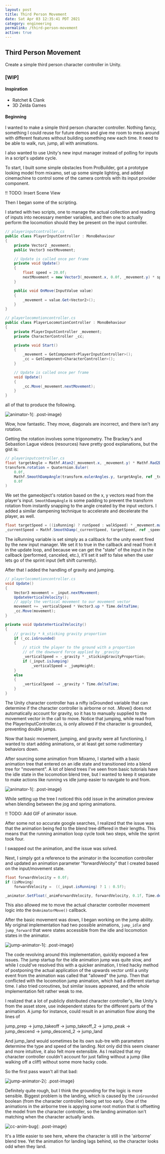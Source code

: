 ```yaml
---
layout: post
title: Third Person Movement
date: Sat Apr 03 12:35:41 PDT 2021
category: engineering
permalink: /third-person-movement
active: true
---
```


## Third Person Movement

Create a simple third person character controller in Unity.

### [WIP]

#### Inspiration

- Ratchet & Clank
- 3D Zelda Games

#### Beginning

I wanted to make a simple third person character controller. Nothing fancy, something I could reuse for future demos and give me room to mess around with
different features without building something new each time. It need to be able to walk, run, jump, all with animations.

I also wanted to use Unity's new input manager instead of polling for inputs in a script's update cycle.


To start, I built some simple obstacles from ProBuilder, got a prototype looking model from mixamo, set up some simple lighting, and added cinemachine to control some of the camera controls with its input provider component. 

!! TODO: Insert Scene View

Then I began some of the scripting.

I started with two scripts, one to manage the actual collection and reading of inputs into necessary member variables, and then one to actually perform the locomotion should they be present on the input controller.

```c#
// playerinputcontroller.cs
public class PlayerInputController : MonoBehaviour
{
    private Vector2 _movement;
    public Vector3 nextMovement;

    // Update is called once per frame
    private void Update()
    {
        float speed = 20.0f;
        nextMovement = new Vector3(_movement.x, 0.0f, _movement.y) * speed * Time.deltaTime;
    }

    public void OnMove(InputValue value)
    {
        _movement = value.Get<Vector2>();
    }
}

// playerlocomotioncontroller.cs
public class PlayerLocomotionController : MonoBehaviour
{
    private PlayerInputController _movement;
    private CharacterController _cc;

    private void Start()
    {
        _movement = GetComponent<PlayerInputController>();
        _cc = GetComponent<CharacterController>();
    }

    // Update is called once per frame
    void Update()
    {
        _cc.Move(_movement.nextMovement);
    }
}
```

all of that to produce the following.

![animator-1](https://i.ibb.co/zGnCDR0/cc-1.gif){: .post-image}

Wow, how fantastic. They move, diagonals are incorrect, and there isn't any rotation.

Getting the rotation involves some trigonometry. The Brackey's and Sebastion Lague videos (resources) 
have pretty good explanations, but the gist is:

```c#
// playerinputcontroller.cs
float targetAngle = Mathf.Atan2(_movement.x, _movement.y) * Mathf.Rad2Deg;
transform.rotation = Quaternion.Euler(
    0.0f,
    Mathf.SmoothDampAngle(transform.eulerAngles.y, targetAngle, ref _turnSmoothVelocity, 0.12f),
    0.0f
)
```

We set the gameobject's rotation based on the x, y vectors read from the player's input.
`SmoothDampAngle` is some padding to prevent the transform rotation from instantly snapping to the angle created by the input vectors. 
I added a similar dampening technique to accelerate and decelerate the player, as well.

```c#
float targetSpeed = ((isRunning) ? runSpeed : walkSpeed) * _movement.magnitude;
_currentSpeed = Mathf.SmoothDamp(_currentSpeed, targetSpeed, ref _speedSmoothVelocity, _speedSmoothTime);
```

The isRunning variable is set simply as a callback for the unity event fired by the new input manager.
We set it to true in the callback and read from it in the update loop, and because we can get the "state"
of the input in the callback (performed, canceled, etc.), it'll set it self to false when the user lets go of the sprint
input (left shift currently).


After that I added the handling of gravity and jumping.
```c#
// playerlocomotioncontroller.cs
void Update()
{
    Vector3 movement = _input.nextMovement;
    UpdateVerticalVelocity();
    // apply the vertical movement to our movement vector
    movement += _verticalSpeed * Vector3.up * Time.deltaTime;
    _cc.Move(movement);
}

private void UpdateVerticalVelocity()
{
    // gravity * k_sticking gravity proportion
    if (_cc.isGrounded)
    {
        // stick the player to the ground with a proportion
        // of the downward force applied by _gravity
        _verticalSpeed = -_gravity * _stickingGravityProportion;
        if (_input.isJumping)
            _verticalSpeed = _jumpHeight;
    }
    else
    {
        _verticalSpeed -= _gravity * Time.deltaTime;
    }
}
```

The Unity character controller has a nifty isGrounded variable that can determine if the character controller is airborne or not. .Move() does not automatically
account for gravity, so it has to manually supplied to the movement vector in the call to move.
Notice that jumping, while read from the PlayerInputController.cs, is only allowed if the character is grounded, preventing double jumps.

Now that basic movement, jumping, and gravity were all functioning, I wanted to start adding animations, or at least get some rudimentary behaviors down.

After sourcing some animation from Mixamo, I started with a basic animation tree that entered on an idle state and transitioned into a blend tree for "movement". 
A lot of blend trees I've seen from basic tutorials have the idle state in the locomotion blend tree, but I wanted to keep it separate to make actions like running vs idle jump easier to navigate to and from.

![animator-1](https://i.ibb.co/HXm8rqy/animator-1.png){: .post-image}

While setting up the tree I noticed this odd issue in the animation preview when blending between the jog and spring animations.

!! TODO: Add GIF of animator issue.

After some not so accurate google searches, I realized that the issue was that the animation being fed to the blend tree differed in their lengths. This means that the running animation loop cycle took two steps, while the sprint took four.

I swapped out the animation, and the issue was solved.

Next, I simply got a reference to the animator in the locomotion controller and updated an animation parameter "forwardVelocity" that I created based on the input/movement state.

```c#
float forwardVelocity = 0.0f;
if (isMoving)
    forwardVelocity =  ((_input.isRunning) ? 1 : 0.5f);

_animator.SetFloat(_animForwardVelocity, forwardVelocity, 0.1f, Time.deltaTime);
```

This also allowed me to move the actual character controller movement logic into the `OnAnimatorMove()` callback.


After the basic movement was down, I began working on the jump ability.
My original implementation had two possible animations, `jump_idle` and `jump_forward` that were states accessible from the idle and locomotion states in the animator.

![jump-animator-1](https://i.ibb.co/YZKS3xd/original-jump-anim.png){: .post-image}

The code revolving around this implementation, quickly exposed a few issues. The jump startup for the idle animation jump was quite slow, and while I could've resolved this with a quicker animation, I tried hacky method of postponing the actual application of the upwards vector until a unity event from the animation was called that "allowed" the jump.
Then that conflicted with the locomotion jump animation, which had a different startup time. I also tried coroutines, but similar issues appeared, and the whole implementation felt rather weak to me.

I realized that a lot of publicly distributed character controller's, like Unity's from the asset store, use independent states for the different parts of the animation. A jump for instance, could result in an animation flow along the lines of

jump_prep -> jump_takeoff -> jump_takeoff_2 -> jump_peak -> jump_descend -> jump_descend_2 -> jump_land

And jump_land would sometimes be its own sub-tre with parameters determine the type and speed of the landing.
Not only did this seem cleaner and more intuitive, it also felt more extensible. As I realized that my character controller couldn't account for just falling without a jump (like walking off a cliff) without some more hacky code.


So the first pass wasn't all that bad:

![jump-animator-2](https://i.ibb.co/Sc34s0s/anim-jump-1.gif){: .post-image}

Definitely quite rough, but I think the grounding for the logic is more sensible. Biggest problem is the landing, which is caused by the `isGrounded` boolean (from the character controller) being set too early. One of the animations in the airborne tree is appying some root motion that is offsetting the model from the character controller, so the landing animation isn't matching when the character actually lands.

![cc-anim-bug](https://i.ibb.co/PCgVPJQ/cc-anim-bug.png){: .post-image}

It's a little easier to see here, where the character is still in the 'airborne' blend tree. 
Yet the animation for landing lags behind, so the character looks odd when they land.


